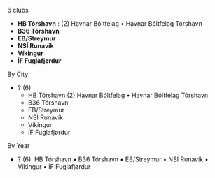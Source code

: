 6 clubs

- **HB Tórshavn** : (2) Havnar Bóltfelag • Havnar Bóltfelag Tórshavn
- **B36 Tórshavn**
- **EB/Streymur**
- **NSÍ Runavík**
- **Víkingur**
- **ÍF Fuglafjørdur**




By City

- ? (6): 
  - HB Tórshavn  (2) Havnar Bóltfelag • Havnar Bóltfelag Tórshavn
  - B36 Tórshavn 
  - EB/Streymur 
  - NSÍ Runavík 
  - Víkingur 
  - ÍF Fuglafjørdur 




By Year

- ? (6):   HB Tórshavn • B36 Tórshavn • EB/Streymur • NSÍ Runavík • Víkingur • ÍF Fuglafjørdur


